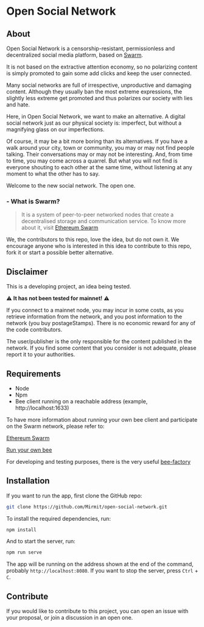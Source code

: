 # Open Social Network

## About

Open Social Network is a censorship-resistant, permissionless and
decentralized social media platform, based on
[Swarm](https://www.ethswarm.org).

It is not based on the extractive attention economy, so no polarizing
content is simply promoted to gain some add clicks and keep the user
connected.

Many social networks are full of irrespective, unproductive and damaging
content. Although they usually ban the most extreme expressions, the
slightly less extreme get promoted and thus polarizes our society with
lies and hate.

Here, in Open Social Network, we want to make an alternative. A digital social network
just as our physical society is: imperfect, but without a magnifying glass on our
imperfections.

Of course, it may be a bit more boring than its alternatives. If you have a walk
around your city, town or community, you may or may not find people talking. Their
conversations may or may not be interesting. And, from time to time, you may come
across a quarrel. But what you will not find is everyone shouting to each other at
the same time, without listening at any moment to what the other has to say.

Welcome to the new social network. The open one.

### - What is Swarm?

>It is a system of peer-to-peer networked nodes that create a
decentralised storage and communication service. To know more about it, visit
> [Ethereum Swarm](https://www.ethswarm.org)

We, the contributors to this repo, love the idea, but do not own it. We
encourage anyone who is interested in this idea to contribute to this
repo, fork it or start a possible better alternative.

## Disclaimer

This is a developing project, an idea being tested.

:warning: __It has not been tested for mainnet!__ :warning:

If you connect to a mainnet node, you may incur in some costs,
as you retrieve information from the network, and you post information
to the network (you buy postageStamps). There is no economic reward 
for any of the code contributors.

The user/publisher is the only responsible for the content published in
the network. If you find some content that you consider is not adequate,
please report it to your authorities.

## Requirements

- Node
- Npm
- Bee client running on a reachable address (example, http://localhost:1633)

To have more information about running your own bee client and participate on the Swarm network, please refer to:

[Ethereum Swarm](https://www.ethswarm.org)

[Run your own bee](https://docs.ethswarm.org/docs)

For developing and testing purposes, there is the very useful [bee-factory](https://github.com/ethersphere/bee-factory)

## Installation

If you want to run the app, first clone the GitHub repo:

```bash
git clone https://github.com/Mirmit/open-social-network.git
```
To install the required dependencies, run:
```bash
npm install
```
And to start the server, run:
```bash
npm run serve
```
The app will be running on the address shown at the end of the command, probably
`http://localhost:8080`. If you want to stop the server, press `Ctrl` + `C`.


## Contribute

If you would like to contribute to this project, you can open an issue with
your proposal, or join a discussion in an open one.
